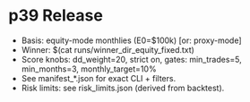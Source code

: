 # p39 Release
- Basis: equity-mode monthlies (E0=$100k)  [or: proxy-mode]
- Winner: $(cat runs/winner_dir_equity_fixed.txt)
- Score knobs: dd_weight=20, strict on, gates: min_trades=5, min_months=3, monthly_target=10%
- See manifest_*.json for exact CLI + filters.
- Risk limits: see risk_limits.json (derived from backtest).
